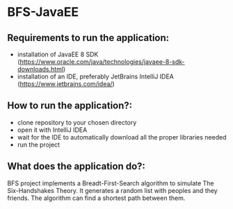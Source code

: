 # BFS-JavaEE

## Requirements to run the application:
- installation of JavaEE 8 SDK (https://www.oracle.com/java/technologies/javaee-8-sdk-downloads.html)
- installation of an IDE, preferably JetBrains IntelliJ IDEA (https://www.jetbrains.com/idea/)

## How to run the application?:
- clone repository to your chosen directory
- open it with IntelliJ IDEA
- wait for the IDE to automatically download all the proper libraries needed
- run the project 

## What does the application do?:

BFS project implements a Breadt-First-Search algorithm to simulate The Six-Handshakes Theory. It generates a random list with peoples and they friends. The algorithm can find a shortest path between them.

